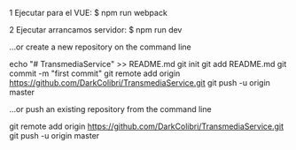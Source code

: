 1 Ejecutar para el VUE:
    $ npm run webpack 

2 Ejecutar arrancamos servidor:
    $ npm run dev

…or create a new repository on the command line

echo "# TransmediaService" >> README.md
git init
git add README.md
git commit -m "first commit"
git remote add origin https://github.com/DarkColibri/TransmediaService.git
git push -u origin master



…or push an existing repository from the command line

git remote add origin https://github.com/DarkColibri/TransmediaService.git
git push -u origin master